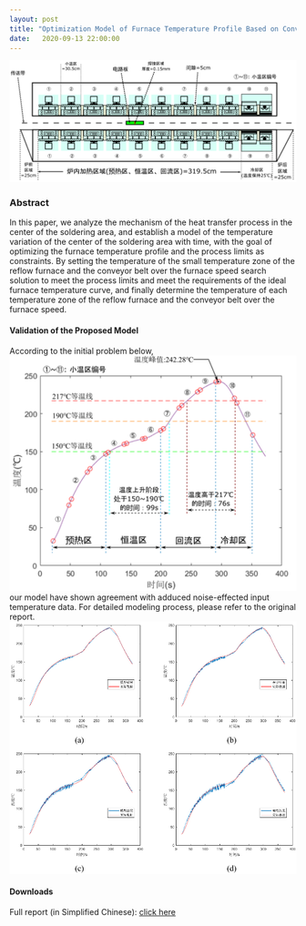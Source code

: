 ```yaml
---
layout: post
title: "Optimization Model of Furnace Temperature Profile Based on Convective Heat Transfer"
date:   2020-09-13 22:00:00
---
```



![](/assets/images/CUMCM_2020_schematic.png)
### Abstract
In this paper, we analyze the mechanism of the heat transfer process in the center of the soldering area, and establish a model of the temperature variation of the center of the soldering area with time, with the goal of optimizing the furnace temperature profile and the process limits as constraints. By setting the temperature of the small temperature zone of the reflow furnace and the conveyor belt over the furnace speed search solution to meet the process limits and meet the requirements of the ideal furnace temperature curve, and finally determine the temperature of each temperature zone of the reflow furnace and the conveyor belt over the furnace speed.
#### Validation of the Proposed Model
According to the initial problem below, 
![](/assets/images/CUMCM_2020_validation_1.png)
our model have shown agreement with adduced noise-effected input temperature data. For detailed modeling process, please refer to the original report.
![](/assets/images/CUMCM_2020_validation_2.png)
#### Downloads

Full report (in Simplified Chinese): [click here](https://ChengJin-git.github.io/files/report/CUMCM_2020_Report.pdf)


